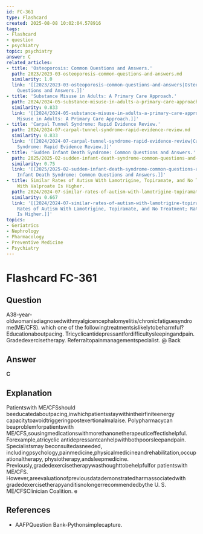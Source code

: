```yaml
---
id: FC-361
type: Flashcard
created: 2025-08-08 10:02:04.578916
tags:
- Flashcard
- question
- psychiatry
topic: psychiatry
answer: C
related_articles:
- title: 'Osteoporosis: Common Questions and Answers.'
  path: 2023/2023-03-osteoporosis-common-questions-and-answers.md
  similarity: 1.0
  link: '[[2023/2023-03-osteoporosis-common-questions-and-answers|Osteoporosis: Common
    Questions and Answers.]]'
- title: 'Substance Misuse in Adults: A Primary Care Approach.'
  path: 2024/2024-05-substance-misuse-in-adults-a-primary-care-approach.md
  similarity: 0.833
  link: '[[2024/2024-05-substance-misuse-in-adults-a-primary-care-approach|Substance
    Misuse in Adults: A Primary Care Approach.]]'
- title: 'Carpal Tunnel Syndrome: Rapid Evidence Review.'
  path: 2024/2024-07-carpal-tunnel-syndrome-rapid-evidence-review.md
  similarity: 0.833
  link: '[[2024/2024-07-carpal-tunnel-syndrome-rapid-evidence-review|Carpal Tunnel
    Syndrome: Rapid Evidence Review.]]'
- title: 'Sudden Infant Death Syndrome: Common Questions and Answers.'
  path: 2025/2025-02-sudden-infant-death-syndrome-common-questions-and-answers.md
  similarity: 0.75
  link: '[[2025/2025-02-sudden-infant-death-syndrome-common-questions-and-answers|Sudden
    Infant Death Syndrome: Common Questions and Answers.]]'
- title: Similar Rates of Autism With Lamotrigine, Topiramate, and No Treatment; Rate
    With Valproate Is Higher.
  path: 2024/2024-07-similar-rates-of-autism-with-lamotrigine-topiramate-and-no-t.md
  similarity: 0.667
  link: '[[2024/2024-07-similar-rates-of-autism-with-lamotrigine-topiramate-and-no-t|Similar
    Rates of Autism With Lamotrigine, Topiramate, and No Treatment; Rate With Valproate
    Is Higher.]]'
topics:
- Geriatrics
- Nephrology
- Pharmacology
- Preventive Medicine
- Psychiatry
---
```


# Flashcard FC-361

## Question

A38-year-oldwomanisdiagnosedwithmyalgicencephalomyelitis/chronicfatiguesyndrome(ME/CFS). which one of the followingtreatmentsislikelytobeharmful? Educationaboutpacing. Tricyclicantidepressantfordifficultysleepingandpain. Gradedexercisetherapy. Referraltopainmanagementspecialist. @ Back

## Answer

**C**

## Explanation

Patientswith ME/CFSshould beeducatedaboutpacing,inwhichpatientsstaywithintheirfiniteenergy capacitytoavoidtriggeringpostexertionalmalaise. Polypharmacycan beaproblemforpatientswith ME/CFS,sousingmedicationswithmorethanonetherapeuticeffectishelpful. Forexample,atricyclic antidepressantcanhelpwithbothpoorsleepandpain. Specialistsmay beconsultedasneeded, includingpsychology,painmedicine,physicalmedicineandrehabilitation,occupationaltherapy, physiotherapy,andsleepmedicine. Previously,gradedexercisetherapywasthoughttobehelpfulfor patientswith ME/CFS. However,areevaluationofpreviousdatademonstratedharmassociatedwith gradedexercisetherapyanditisnolongerrecommendedbythe U. S. ME/CFSClinician Coalition. e

## References

- AAFPQuestion Bank-Pythonsimplecapture.

